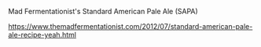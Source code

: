 Mad Fermentationist's Standard American Pale Ale (SAPA)

https://www.themadfermentationist.com/2012/07/standard-american-pale-ale-recipe-yeah.html

